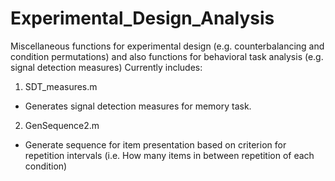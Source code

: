# Experimental_Design_Analysis
Miscellaneous functions for experimental design (e.g. counterbalancing and condition permutations) and also functions for behavioral task analysis (e.g. signal detection measures)
Currently includes: 
1) SDT_measures.m 
  - Generates signal detection measures for memory task. 
2) GenSequence2.m
  - Generate sequence for item presentation based on criterion for repetition intervals (i.e. How many items in between repetition of each     condition)
